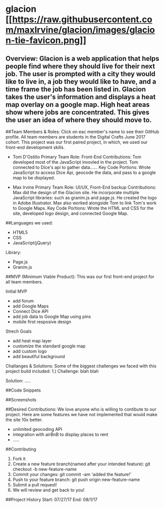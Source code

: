 # glacion [[https://raw.githubusercontent.com/maxIrvine/glacion/images/glacion-tie-favicon.png]]

## Overview: Glacion is a web application that helps people find where they should live for their next job. The user is prompted with a city they would like to live in, a job they would like to have, and a time frame the job has been listed in. Glacion takes the user's information and displays a heat map overlay on a google map. High heat areas show where jobs are concentrated. This gives the user an idea of where they should move to. 

##Team Members & Roles: Click on eac member's name to see their GitHub profile. All team members are students in the Digital Crafts June 2017 cohort. This project was our first paired project, in which, we used our front-end development skills. 

  - Tom D'Ostilio
  Primary Team Role: Front-End
  Contributions: Tom developed most of the JavaScript invovled in the project. Tom connected to Dice's api to gather data......
  Key Code Portions: Wrote JavaScript to access Dice Api, geocode the data, and pass to a google map to be displayed. 
  
  - Max Irvine
  Primary Team Role: UI/UX, Front-End backup
  Contributions: Max did the design of the Glacion site. He incorporate multiple JavaScript libraries: such as granim.js and page.js. He created the logo in Adobe Illustrator. Max also worked alongside Tom to link Tom's work to Google Maps. 
  Key Code Portions: Wrote the HTML and CSS for the site, developed logo design, and connected Google Map. 
  
##Languages we used: 
  - HTML5
  - CSS
  - JavaScript(jQuery)
  
  Library:
  - Page.js
  - Granim.js
  
##MVP (Minimum Viable Product): This was our first front-end project for all team members. 

Initial MVP
  - add forum
  - add Google Maps
  - Connect Dice API
  - add job data to Google Map using pins
  - mobile first resposive design
  
Strech Goals
  - add heat map layer
  - customize the standard google map 
  - add custom logo
  - add beautiful background
  
Challanges & Solutions:
Some of the biggest challenges we faced with this project build included: 
  1.) Challenge: blah blah
  
  Solution: .....
  
##Code Snippets




##Screenshots


##Desired Contributions: We love anyone who is willing to contibute to our project. Here are some features we have not implemented that would make the site 10x better.
  - unlimited geocoding API
  - integration with airBnB to display places to rent
  - .....

##Contributing
  1. Fork it
  2. Create a new feature branch(named after your intended feature): git checkout -b new-feature-name
  3. Commit your changes: git commit -am 'added the feature!'
  4. Push to your feature branch: git push origin new-feature-name
  5. Submit a pull request!
  6. We will review and get back to you!
  
##Project History
Start: 07/27/17
End: 08/1/17
